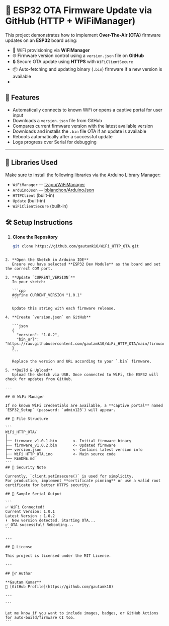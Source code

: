 
# 🔄 ESP32 OTA Firmware Update via GitHub (HTTP + WiFiManager)

This project demonstrates how to implement **Over-The-Air (OTA)** firmware updates on an **ESP32** board using:
- 📡 WiFi provisioning via **WiFiManager**
- 🌐 Firmware version control using a `version.json` file on **GitHub**
- 🔒 Secure OTA update using **HTTPS** with `WiFiClientSecure`
- 📦 Auto-fetching and updating binary (`.bin`) firmware if a new version is available
- 
## 🚀 Features
- Automatically connects to known WiFi or opens a captive portal for user input
- Downloads a `version.json` file from GitHub
- Compares current firmware version with the latest available version
- Downloads and installs the `.bin` file OTA if an update is available
- Reboots automatically after a successful update
- Logs progress over Serial for debugging
---

## 🧩 Libraries Used
Make sure to install the following libraries via the Arduino Library Manager:

- `WiFiManager` — [tzapu/WiFiManager](https://github.com/tzapu/WiFiManager)
- `ArduinoJson` — [bblanchon/ArduinoJson](https://arduinojson.org/)
- `HTTPClient` (built-in)
- `Update` (built-in)
- `WiFiClientSecure` (built-in)

## 🛠️ Setup Instructions
1. **Clone the Repository**  
   ```bash
   git clone https://github.com/gautamk10/WiFi_HTTP_OTA.git
````

2. **Open the Sketch in Arduino IDE**
   Ensure you have selected **ESP32 Dev Module** as the board and set the correct COM port.

3. **Update `CURRENT_VERSION`**
   In your sketch:

   ```cpp
   #define CURRENT_VERSION "1.0.1"
   ```

   Update this string with each firmware release.

4. **Create `version.json` on GitHub**

   ```json
   {
     "version": "1.0.2",
     "bin_url": "https://raw.githubusercontent.com/gautamk10/WiFi_HTTP_OTA/main/firmware_v1.0.2.bin"
   }
   ```

   Replace the version and URL according to your `.bin` firmware.

5. **Build & Upload**
   Upload the sketch via USB. Once connected to WiFi, the ESP32 will check for updates from GitHub.

---

## 🌐 WiFi Manager

If no known WiFi credentials are available, a **captive portal** named `ESP32_Setup` (password: `admin123`) will appear.

## 📁 File Structure

```
WiFi_HTTP_OTA/
│
├── firmware_v1.0.1.bin       <- Initial firmware binary
├── firmware_v1.0.2.bin       <- Updated firmware
├── version.json              <- Contains latest version info
├── WiFi_HTTP_OTA.ino         <- Main source code
└── README.md
```
## 🔐 Security Note

Currently, `client.setInsecure()` is used for simplicity.
For production, implement **certificate pinning** or use a valid root certificate for better HTTPS security.

## 🧪 Sample Serial Output

```
✅ WiFi Connected!
Current Version: 1.0.1
Latest Version : 1.0.2
⬆️  New version detected. Starting OTA...
✅ OTA successful! Rebooting...
```

---

## 📜 License

This project is licensed under the MIT License.

---

## 🙋‍♂️ Author

**Gautam Kumar**
🔗 [GitHub Profile](https://github.com/gautamk10)

---

```

Let me know if you want to include images, badges, or GitHub Actions for auto-build/firmware CI too.
```
